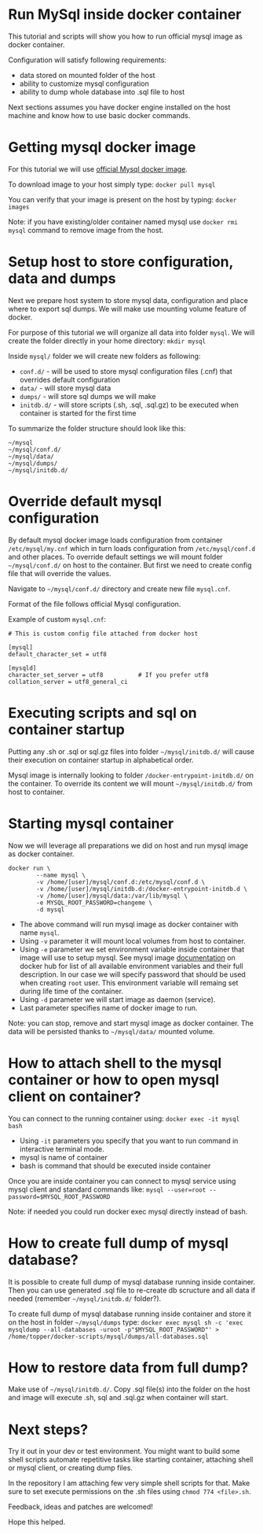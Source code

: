 # Run MySql inside docker container

This tutorial and scripts will show you how to run official mysql image as docker container.

Configuration will satisfy following requirements:

 - data stored on mounted folder of the host
 - ability to customize mysql configuration
 - ability to dump whole database into .sql file to host

Next sections assumes you have docker engine installed on the host machine and know how to use basic docker commands.


# Getting mysql docker image

For this tutorial we will use [official Mysql docker image](https://hub.docker.com/_/mysql/).

To download image to your host simply type:
`docker pull mysql`

You can verify that your image is present on the host by typing:
`docker images`

Note: if you have existing/older container named mysql use `docker rmi mysql` command to remove image from the host.


# Setup host to store configuration, data and dumps

Next we prepare host system to store mysql data, configuration and place where to export sql dumps. We will make use mounting volume feature of docker.

For purpose of this tutorial we will organize all data into folder `mysql`. We will create the folder directly in your home directory:
`mkdir mysql`

Inside `mysql/` folder we will create new folders as following:

 - `conf.d/` - will be used to store mysql configuration files (.cnf) that overrides default configuration
 - `data/` - will store mysql data
 - `dumps/` - will store sql dumps we will make
 - `initdb.d/` - will store scripts (.sh, .sql, .sql.gz) to be executed when container is started for the first time

 
To summarize the folder structure should look like this:

```
~/mysql
~/mysql/conf.d/
~/mysql/data/
~/mysql/dumps/
~/mysql/initdb.d/
```

# Override default mysql configuration

By default mysql docker image loads configuration from container `/etc/mysql/my.cnf` which in turn loads 
configuration from `/etc/mysql/conf.d` and other places. To override default settings we will mount
folder `~/mysql/conf.d/` on host to the container. But first we need to create config file that will override
the values.

Navigate to `~/mysql/conf.d/` directory and create new file `mysql.cnf`.

Format of the file follows official Mysql configuration.

Example of custom `mysql.cnf`:

```
# This is custom config file attached from docker host

[mysql]
default_character_set = utf8

[mysqld]
character_set_server = utf8          # If you prefer utf8
collation_server = utf8_general_ci
```


# Executing scripts and sql on container startup

Putting any .sh or .sql or sql.gz files into folder `~/mysql/initdb.d/` will cause their execution on container startup
in alphabetical order.

Mysql image is internally looking to folder `/docker-entrypoint-initdb.d/` on the container. To override its content we will
mount `~/mysql/initdb.d/` from host to container.


# Starting mysql container

Now we will leverage all preparations we did on host and run mysql image as docker container.

```
docker run \
        --name mysql \
        -v /home/[user]/mysql/conf.d:/etc/mysql/conf.d \
        -v /home/[user]/mysql/initdb.d:/docker-entrypoint-initdb.d \
        -v /home/[user]/mysql/data:/var/lib/mysql \
        -e MYSQL_ROOT_PASSWORD=changeme \
        -d mysql

```

 - The above command will run mysql image as docker container with name `mysql`. 
 - Using `-v` parameter it will mount local volumes from host to container.
 - Using `-e` parameter we set environment variable inside container that image will use to setup mysql. See mysql image [documentation](https://hub.docker.com/_/mysql/) on docker hub for list of all available environment variables and their full description. In our case we will specify password that should be used when creating `root` user. This environment variable will remaing set during life time of the container.
 - Using `-d` parameter we will start image as daemon (service).
 - Last parameter specifies name of docker image to run.


Note: you can stop, remove and start mysql image as docker container. The data will be persisted thanks to `~/mysql/data/` mounted volume.


# How to attach shell to the mysql container or how to open mysql client on container?

You can connect to the running container using:
`docker exec -it mysql bash`

 - Using `-it` parameters you specify that you want to run command in interactive terminal mode.
 - mysql is name of container
 - bash is command that should be executed inside container

Once you are inside container you can connect to mysql service using mysql client and standard commands like:
`mysql --user=root --password=$MYSQL_ROOT_PASSWORD`

Note: if needed you could run docker exec mysql directly instead of bash.


# How to create full dump of mysql database?

It is possible to create full dump of mysql database running inside container. 
Then you can use generated .sql file to re-create db scructure and all data if needed (remember `~/mysql/initdb.d/` folder?).

To create full dump of mysql database running inside container and store it on the host in folder `~/mysql/dumps` type:
`docker exec mysql sh -c 'exec mysqldump --all-databases -uroot -p"$MYSQL_ROOT_PASSWORD"' > /home/topper/docker-scripts/mysql/dumps/all-databases.sql`


# How to restore data from full dump?

Make use of `~/mysql/initdb.d/`. Copy .sql file(s) into the folder on the host and image will execute .sh, sql and .sql.gz when container will start.


# Next steps?

Try it out in your dev or test environment. 
You might want to build some shell scripts automate repetitive tasks like starting container, attaching shell or mysql client, or creating dump files.

In the repository I am attaching few very simple shell scripts for that. Make sure to set execute permissions on the .sh files using `chmod 774 <file>.sh`.

Feedback, ideas and patches are welcomed!

Hope this helped.
